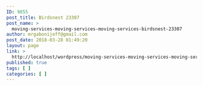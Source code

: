 ```yaml
---
ID: 9855
post_title: Birdsnest 23307
post_name: >
  moving-services-moving-services-moving-services-birdsnest-23307
author: mrgabonijeff@gmail.com
post_date: 2018-03-28 01:49:20
layout: page
link: >
  http://localhost/wordpress/moving-services-moving-services-moving-services-birdsnest-23307/
published: true
tags: [ ]
categories: [ ]
---
```

